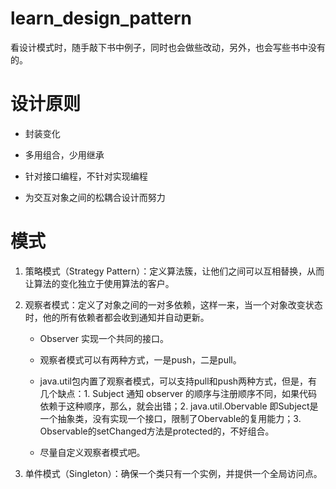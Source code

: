 # learn_design_pattern

看设计模式时，随手敲下书中例子，同时也会做些改动，另外，也会写些书中没有的。

# 设计原则

* 封装变化

* 多用组合，少用继承

* 针对接口编程，不针对实现编程

* 为交互对象之间的松耦合设计而努力

# 模式

1. 策略模式（Strategy Pattern）：定义算法簇，让他们之间可以互相替换，从而让算法的变化独立于使用算法的客户。



2. 观察者模式：定义了对象之间的一对多依赖，这样一来，当一个对象改变状态时，他的所有依赖者都会收到通知并自动更新。

    * Observer 实现一个共同的接口。

    * 观察者模式可以有两种方式，一是push，二是pull。

    * java.util包内置了观察者模式，可以支持pull和push两种方式，但是，有几个缺点：1. Subject 通知 observer 的顺序与注册顺序不同，如果代码依赖于这种顺序，那么，就会出错；2. java.util.Obervable 即Subject是一个抽象类，没有实现一个接口，限制了Obervable的复用能力；3. Observable的setChanged方法是protected的，不好组合。

    * 尽量自定义观察者模式吧。


3. 单件模式（Singleton）：确保一个类只有一个实例，并提供一个全局访问点。


